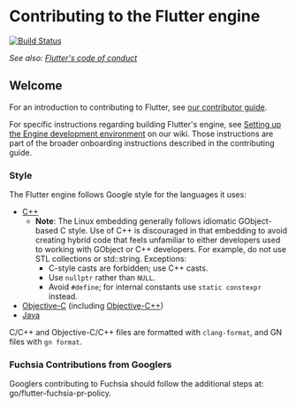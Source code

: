 Contributing to the Flutter engine
==================================

[![Build Status](https://api.cirrus-ci.com/github/flutter/engine.svg)][build_status]

_See also: [Flutter's code of conduct][code_of_conduct]_

Welcome
-------

For an introduction to contributing to Flutter, see [our contributor
guide][contrib_guide].

For specific instructions regarding building Flutter's engine, see [Setting up
the Engine development environment][engine_dev_setup] on our wiki. Those
instructions are part of the broader onboarding instructions described in the
contributing guide.

### Style

The Flutter engine follows Google style for the languages it uses:
- [C++](https://google.github.io/styleguide/cppguide.html)
  - **Note**: The Linux embedding generally follows idiomatic GObject-based C style.
    Use of C++ is discouraged in that embedding to avoid creating hybrid code that
    feels unfamiliar to either developers used to working with GObject or C++ developers.
    For example, do not use STL collections or std::string. Exceptions:
      - C-style casts are forbidden; use C++ casts.
      - Use `nullptr` rather than `NULL`.
      - Avoid `#define`; for internal constants use `static constexpr` instead.
- [Objective-C](https://google.github.io/styleguide/objcguide.html) (including
  [Objective-C++](https://google.github.io/styleguide/objcguide.html#objective-c))
- [Java](https://google.github.io/styleguide/javaguide.html)

C/C++ and Objective-C/C++ files are formatted with `clang-format`, and GN files with `gn format`.

[build_status]: https://cirrus-ci.com/github/flutter/engine
[code_of_conduct]: https://github.com/flutter/flutter/blob/master/CODE_OF_CONDUCT.md
[contrib_guide]: https://github.com/flutter/flutter/blob/master/CONTRIBUTING.md
[engine_dev_setup]: https://github.com/flutter/flutter/wiki/Setting-up-the-Engine-development-environment


### Fuchsia Contributions from Googlers

Googlers contributing to Fuchsia should follow the additional steps at: go/flutter-fuchsia-pr-policy.
